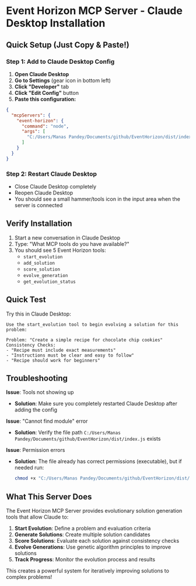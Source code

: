 # Event Horizon MCP Server - Claude Desktop Installation

## Quick Setup (Just Copy & Paste!)

### Step 1: Add to Claude Desktop Config

1. **Open Claude Desktop** 
2. **Go to Settings** (gear icon in bottom left)
3. **Click "Developer"** tab
4. **Click "Edit Config"** button
5. **Paste this configuration:**

```json
{
  "mcpServers": {
    "event-horizon": {
      "command": "node",
      "args": [
        "C:/Users/Manas Pandey/Documents/github/EventHorizon/dist/index.js"
      ]
    }
  }
}
```

### Step 2: Restart Claude Desktop

- Close Claude Desktop completely
- Reopen Claude Desktop
- You should see a small hammer/tools icon in the input area when the server is connected

## Verify Installation

1. Start a new conversation in Claude Desktop
2. Type: "What MCP tools do you have available?"
3. You should see 5 Event Horizon tools:
   - `start_evolution`
   - `add_solution` 
   - `score_solution`
   - `evolve_generation`
   - `get_evolution_status`

## Quick Test

Try this in Claude Desktop:

```
Use the start_evolution tool to begin evolving a solution for this problem:

Problem: "Create a simple recipe for chocolate chip cookies"
Consistency Checks: 
- "Recipe must include exact measurements"
- "Instructions must be clear and easy to follow"
- "Recipe should work for beginners"
```

## Troubleshooting

**Issue**: Tools not showing up
- **Solution**: Make sure you completely restarted Claude Desktop after adding the config

**Issue**: "Cannot find module" error
- **Solution**: Verify the file path `C:/Users/Manas Pandey/Documents/github/EventHorizon/dist/index.js` exists

**Issue**: Permission errors
- **Solution**: The file already has correct permissions (executable), but if needed run:
  ```bash
  chmod +x "C:/Users/Manas Pandey/Documents/github/EventHorizon/dist/index.js"
  ```

## What This Server Does

The Event Horizon MCP Server provides evolutionary solution generation tools that allow Claude to:

1. **Start Evolution**: Define a problem and evaluation criteria
2. **Generate Solutions**: Create multiple solution candidates  
3. **Score Solutions**: Evaluate each solution against consistency checks
4. **Evolve Generations**: Use genetic algorithm principles to improve solutions
5. **Track Progress**: Monitor the evolution process and results

This creates a powerful system for iteratively improving solutions to complex problems!